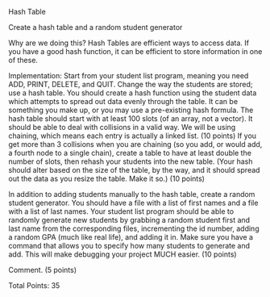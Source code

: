 Hash Table

Create a hash table and a random student generator                                        

Why are we doing this?  Hash Tables are efficient ways to access data.  If you have a good hash function, it can be efficient to store information in one of these.

Implementation:  Start from your student list program, meaning you need ADD, PRINT, DELETE, and QUIT. Change the way the students are stored; use a hash table. You should create a hash function using the student data which attempts to spread out data evenly through the table. It can be something you make up, or you may use a pre-existing hash formula. The hash table should start with at least 100 slots (of an array, not a vector).  It should be able to deal with collisions in a valid way. We will be using chaining, which means each entry is actually a linked list. (10 points) If you get more than 3 collisions when you are chaining (so you add, or would add, a fourth node to a single chain), create a table to have at least double the number of slots, then rehash your students into the new table.  (Your hash should alter based on the size of the table, by the way, and it should spread out the data as you resize the table.  Make it so.)  (10 points)

In addition to adding students manually to the hash table, create a random student generator.  You should have a file with a list of first names and a file with a list of last names.  Your student list program should be able to randomly generate new students by grabbing a random student first and last name from the corresponding files, incrementing the id number, adding a random GPA (much like real life), and adding it in.  Make sure you have a command that allows you to specify how many students to generate and add.  This will make debugging your project MUCH easier.  (10 points)

Comment. (5 points)

Total Points: 35
